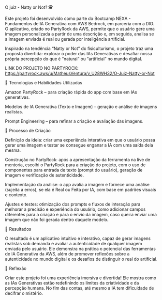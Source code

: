 O juiz - Natty or Not? 🕵️

Este projeto foi desenvolvido como parte do Bootcamp NEXA - Fundamentos de IA Generativa com AWS Bedrock, em parceria com a DIO. O aplicativo, criado no PartyRock da AWS, permite que o usuário gere uma imagem personalizada a partir de uma descrição e, em seguida, analisa se a imagem enviada é real ou gerada por inteligência artificial.

Inspirado na tendência “Natty or Not” do fisiculturismo, o projeto traz uma proposta divertida: explorar o poder das IAs Generativas e desafiar nossa própria percepção do que é “natural” ou “artificial” no mundo digital.

LINK DO PROJETO NO PARTYROCK: https://partyrock.aws/u/MatheusVentura/v_U28WH32/O-Juiz-Natty-or-Not


🤖 Tecnologias e Habilidades Utilizadas

Amazon PartyRock – para criação rápida do app com base em IAs generativas.

Modelos de IA Generativa (Texto e Imagem) – geração e análise de imagens realistas.

Prompt Engineering – para refinar a criação e avaliação das imagens.

🤔 Processo de Criação

Definição da ideia: criar uma experiência interativa em que o usuário possa gerar uma imagem e testar se consegue enganar a IA com uma saída dela mesma.

Construção no PartyRock: após a apresentação da ferramenta na live de mentoria, escolhi o PartyRock para a criação do projeto, com o uso de componentes para entrada de texto (prompt do usuário), geração de imagem e verificação de autenticidade.

Implementação da análise: o app avalia a imagem e fornece uma análise (sujeita a erros), se ela é Real ou Feita por IA, com base em padrões visuais e contexto.

Ajustes e testes: otimização dos prompts e fluxos de interação para melhorar a precisão e experiência do usuário, como adicionar campos diferentes para a criação e para o envio da imagem, caso queira enviar uma imagem que não foi gerada dentro daquele modelo.

🚀 Resultados

O resultado é um aplicativo intuitivo e interativo, capaz de gerar imagens realistas sob demanda e avaliar a autenticidade de qualquer imagem enviada pelo usuário. Ele demonstra na prática o potencial das ferramentas de IA Generativa da AWS, além de promover reflexões sobre a autenticidade no mundo digital e os desafios de distinguir o real do artificial.

💭 Reflexão

Criar este projeto foi uma experiência imersiva e divertida! Ele mostra como as IAs Generativas estão redefinindo os limites da criatividade e da percepção humana. No fim das contas, até mesmo a IA tem dificuldade de decifrar o mistério.
